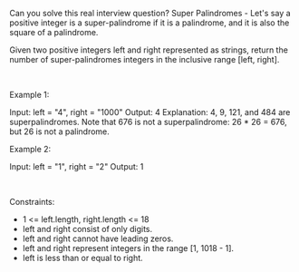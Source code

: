 Can you solve this real interview question? Super Palindromes - Let's say a positive integer is a super-palindrome if it is a palindrome, and it is also the square of a palindrome.

Given two positive integers left and right represented as strings, return the number of super-palindromes integers in the inclusive range [left, right].

 

Example 1:


Input: left = "4", right = "1000"
Output: 4
Explanation: 4, 9, 121, and 484 are superpalindromes.
Note that 676 is not a superpalindrome: 26 * 26 = 676, but 26 is not a palindrome.


Example 2:


Input: left = "1", right = "2"
Output: 1


 

Constraints:

 * 1 <= left.length, right.length <= 18
 * left and right consist of only digits.
 * left and right cannot have leading zeros.
 * left and right represent integers in the range [1, 1018 - 1].
 * left is less than or equal to right.